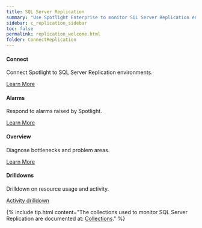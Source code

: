 ```yaml
---
title: SQL Server Replication
summary: "Use Spotlight Enterprise to monitor SQL Server Replication environments."
sidebar: c_replication_sidebar
toc: false
permalink: replication_welcome.html
folder: ConnectReplication
---
```

<div class="row">
        <div class="col-md-3 col-sm-6">
            <div class="panel panel-default text-center">
                <div class="panel-body">
                    <h4>Connect</h4>
                    <p>Connect Spotlight to SQL Server Replication environments.</p>
                    <a href="replication_connect_details.html" class="btn btn-primary">Learn More</a>
                </div>
            </div>
        </div>
        <div class="col-md-3 col-sm-6">
            <div class="panel panel-default text-center">
                <div class="panel-body">
                    <h4>Alarms</h4>
                    <p>Respond to alarms raised by Spotlight.</p>
                    <a href="replication_alarms.html" class="btn btn-primary">Learn More</a>
                </div>
            </div>
        </div>
        <div class="col-md-3 col-sm-6">
            <div class="panel panel-default text-center">
                <div class="panel-body">
                    <h4>Overview</h4>
                    <p>Diagnose bottlenecks and problem areas.</p>
                    <a href="replication_drilldown_overview.html" class="btn btn-primary">Learn More</a>
                </div>
            </div>
        </div>
        <div class="col-md-3 col-sm-6">
            <div class="panel panel-default text-center">
                <div class="panel-body">
                    <h4>Drilldowns</h4>
                    <p>Drilldown on resource usage and activity.</p>
                    <a href="replication_drilldown_activity.html" class="btn btn-primary">Activity drilldown</a>
                </div>
            </div>
        </div>
    </div>




{% include tip.html content="The collections used to monitor SQL Server Replication are documented at: [Collections](replication_collections.html)." %}
